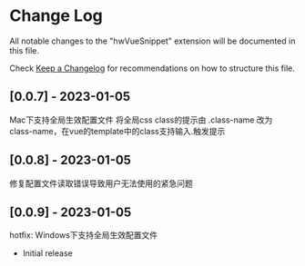 # Change Log

All notable changes to the "hwVueSnippet" extension will be documented in this file.

Check [Keep a Changelog](http://keepachangelog.com/) for recommendations on how to structure this file.

## [0.0.7] - 2023-01-05

Mac下支持全局生效配置文件
将全局css class的提示由 .class-name 改为 class-name，在vue的template中的class支持输入.触发提示

## [0.0.8] - 2023-01-05

修复配置文件读取错误导致用户无法使用的紧急问题

## [0.0.9] - 2023-01-05

hotfix: Windows下支持全局生效配置文件

- Initial release